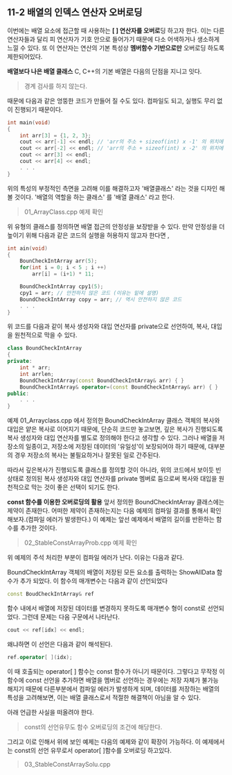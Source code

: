 11-2 배열의 인덱스 연산자 오버로딩
---

이번에는 배열 요소에 접근할 때 사용하는 **[ ] 연산자를 오버로**딩 하고자 한다. 이는 다른 연산자들과 달리 피 연산자가 기호 안으로 들어가기 때문에 다소 어색하거나 생소하게 느낄 수 있다. 또 이 연산자는 연산의 기본 특성상 **멤버함수 기반으로만** 오버로딩 하도록 제한되어있다.

**배열보다 나은 배열 클래스**
C, C++의 기본 배열은 다음의 단점을 지니고 잇다.
> 경계 검사를 하지 않는다.

때문에 다음과 같은 엉뚱한 코드가 만들어 질 수도 있다. 컴파일도 되고, 실행도 무리 없이 진행되기 때문이다.

``` C++
int main(void)
{
    int arr[3] = {1, 2, 3};
    cout << arr[-1] << endl; // 'arr의 주소 + sizeof(int) x -1' 의 위치에 접근
    cout << arr[-2] << endl; // 'arr의 주소 + sizeof(int) x -2' 의 위치에 접근
    cout << arr[3] << endl;
    cout << arr[4] << endl;
    . . . 
}
```
위의 특성의 부정적인 측면을 고려해 이를 해결하고자 '배열클래스' 라는 것을 디자인 해볼 것이다. '배열의 역할을 하는 클래스' 를 '배열 클래스' 라고 한다.

> 01_ArrayClass.cpp 예제 확인

위 유형의 클래스를 정의하면 배열 접근의 안정성을 보장받을 수 있다. 만약 안정성을 더 높이기 위해 다음과 같은 코드의 실행을 허용하지 않고자 한다면 ,
``` C++
int ain(void)
{
    BounCheckIntArray arr(5);
    for(int i = 0; i < 5 ; i ++)
        arr[i] = (i+1) * 11;

    BoundCheckIntArray cpy1(5);
    cpy1 = arr; // 안전하지 않은 코드 (이유는 밑에 설명)
    BoundCheckIntArray copy = arr; // 역시 안전하지 않은 코드
    . . . 
}
```

위 코드를 다음과 같이 복사 생성자와 대입 연산자를 private으로 선언하여, 복사, 대입을 원천적으로 막을 수 있다. 
``` C++
class BoundCheckIntArray
{
private:
    int * arr;
    int arrlen;
    BoundCheckIntArray(const BoundCheckIntArray& arr) { }
    BoundCheckIntArray& operator=(const BoundCheckIntArray& arr) { }
public: 
    . . .
}
```

예제 01_Arrayclass.cpp 에서 정의한 BoundCheckIntArray 클래스 객체의 복사와 대입은 얕은 복사로 이어지기 때문에, 단순히 코드만 놓고보면, 깊은 복사가 진행되도록 복사 생성자와 대입 연산자를 별도로 정의해야 한다고 생각할 수 있다.
그러나 배열을 저장소의 일종이고, 저장소에 저장된 데이터의 '유일성'이 보장되어야 하기 때문에, 대부분의 경우 저장소의 복사는 불필요하거나 잘못된 일로 간주된다.

따라서 깊은복사가 진행되도록 클래스를 정의할 것이 아니라, 위의 코드에서 보이듯 빈 상태로 정의된 복사 생성자와 대입 연산자를 private 멤버로 둠으로써 복사와 대입을 원천적으로 막는 것이 좋은 선택이 되기도 한다.

**const 함수를 이용한 오버로딩의 활용**
앞서 정의한 BoundCheckIntArray 클래스에는 제약이 존재한다. 어떠한 제약이 존재하는지는 다음 예제의 컴파일 결과를 통해서 확인해보자.(컴파일 에러가 발생한다.)
이 예제는 앞선 예제에서 배열의 길이를 반환하는 함수를 추가한 것이다.

> 02_StableConstArrayProb.cpp 예제 확인

위 예제의 주석 처리한 부분이 컴파일 에러가 난다. 이유는 다음과 같다.

BoundCheckIntArray 객체의 배열이 저장된 모든 요소를 출력하는 ShowAllData 함수가 추가 되었다. 이 함수의 매개변수는 다음과 같이 선언되었다
``` C++
const BoudCheckIntArray& ref
```
함수 내에서 배열에 저장된 데이터를 변경하지 못하도록 매개변수 형이 const로 선언되었다.
그런데 문제는 다음 구문에서 나타난다.

``` C++
cout << ref[idx] << endl;
``` 
왜냐하면 이 선언은 다음과 같이 해석된다.
``` C++
ref.operator[ ](idx);
```
 이 때 호출되는 operator[ ] 함수는 const 함수가 아니기 때문이다. 그렇다고 무작정 이 함수에 const 선언을 추가하면 배열을 멤버로 선언하는 경우에는 저장 자체가 불가능 해지기 때문에 다른부분에서 컴파일 에러가 발생하게 되며, 데이터를 저장하는 배열의 특성을 고려해보면, 이는 배열 클래스로서 적절한 해결책이 아님을 알 수 있다.

아래 언급한 사실을 떠올려야 한다.
> const의 선언유무도 함수 오버로딩의 조건에 해당한다.

그리고 이로 인해서 위에 보인 예제는 다음의 예제와 같이 확장이 가능하다.
이 예제에서는 const의 선언 유무로서 operator[ ]함수를 오버로딩 하고있다.
> 03_StableConstArraySolu.cpp